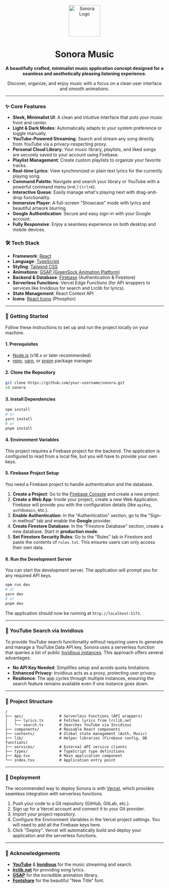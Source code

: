 
<div align="center">
  <img src="/icon.svg" alt="Sonora Logo" width="100"/>
  <h1>Sonora Music</h1>
  <p>
    <strong>A beautifully crafted, minimalist music application concept designed for a seamless and aesthetically pleasing listening experience.</strong>
  </p>
  <p>Discover, organize, and enjoy music with a focus on a clean user interface and smooth animations.</p>
</div>

---

### ✨ Core Features

*   **Sleek, Minimalist UI**: A clean and intuitive interface that puts your music front and center.
*   **Light & Dark Modes**: Automatically adapts to your system preference or toggle manually.
*   **YouTube-Powered Streaming**: Search and stream any song directly from YouTube via a privacy-respecting proxy.
*   **Personal Cloud Library**: Your music library, playlists, and liked songs are securely saved to your account using Firebase.
*   **Playlist Management**: Create custom playlists to organize your favorite tracks.
*   **Real-time Lyrics**: View synchronized or plain text lyrics for the currently playing song.
*   **Command Palette**: Navigate and search your library or YouTube with a powerful command menu (`⌘+K` / `Ctrl+K`).
*   **Interactive Queue**: Easily manage what's playing next with drag-and-drop functionality.
*   **Immersive Player**: A full-screen "Showcase" mode with lyrics and beautiful artwork blurring.
*   **Google Authentication**: Secure and easy sign-in with your Google account.
*   **Fully Responsive**: Enjoy a seamless experience on both desktop and mobile devices.

### 🛠️ Tech Stack

*   **Framework**: [React](https://react.dev/)
*   **Language**: [TypeScript](https://www.typescriptlang.org/)
*   **Styling**: [Tailwind CSS](https://tailwindcss.com/)
*   **Animations**: [GSAP (GreenSock Animation Platform)](https://gsap.com/)
*   **Backend & Database**: [Firebase](https://firebase.google.com/) (Authentication & Firestore)
*   **Serverless Functions**: Vercel Edge Functions (for API wrappers to services like Invidious for search and Lrclib for lyrics).
*   **State Management**: React Context API
*   **Icons**: [React Icons](https://react-icons.github.io/react-icons/) (Phosphor)

---

### 🚀 Getting Started

Follow these instructions to set up and run the project locally on your machine.

#### 1. Prerequisites

*   [Node.js](https://nodejs.org/) (v18.x or later recommended)
*   [npm](https://www.npmjs.com/), [yarn](https://yarnpkg.com/), or [pnpm](https://pnpm.io/) package manager

#### 2. Clone the Repository

```bash
git clone https://github.com/your-username/sonora.git
cd sonora
```

#### 3. Install Dependencies

```bash
npm install
# or
yarn install
# or
pnpm install
```

#### 4. Environment Variables

This project requires a Firebase project for the backend. The application is configured to read from a local file, but you will have to provide your own keys.

#### 5. Firebase Project Setup

You need a Firebase project to handle authentication and the database.

1.  **Create a Project**: Go to the [Firebase Console](https://console.firebase.google.com/) and create a new project.
2.  **Create a Web App**: Inside your project, create a new Web Application. Firebase will provide you with the configuration details (like `apiKey`, `authDomain`, etc.).
3.  **Enable Authentication**: In the "Authentication" section, go to the "Sign-in method" tab and enable the **Google** provider.
4.  **Create Firestore Database**: In the "Firestore Database" section, create a new database. Start in **production mode**.
5.  **Set Firestore Security Rules**: Go to the "Rules" tab in Firestore and paste the contents of `rules.txt`. This ensures users can only access their own data.

#### 6. Run the Development Server

You can start the development server. The application will prompt you for any required API keys.

```bash
npm run dev
# or
yarn dev
# or
pnpm dev
```

The application should now be running at `http://localhost:5173`.

---

### 🔎 YouTube Search via Invidious

To provide YouTube search functionality without requiring users to generate and manage a YouTube Data API key, Sonora uses a serverless function that queries a list of public [Invidious instances](https://invidious.io/). This approach offers several advantages:

*   **No API Key Needed**: Simplifies setup and avoids quota limitations.
*   **Enhanced Privacy**: Invidious acts as a proxy, protecting user privacy.
*   **Resilience**: The app cycles through multiple instances, ensuring the search feature remains available even if one instance goes down.

---

### 📂 Project Structure

```
/
├── api/                # Serverless Functions (API wrappers)
│   ├── lyrics.ts       # Fetches lyrics from lrclib.net
│   └── search.ts       # Searches YouTube via Invidious
├── components/         # Reusable React components
├── contexts/           # Global state management (Auth, Music)
├── lib/                # Helper libraries (Firebase config, DB functions)
├── services/           # External API service clients
├── types/              # TypeScript type definitions
├── App.tsx             # Main application component
└── index.tsx           # Application entry point
```

---

### 🚀 Deployment

The recommended way to deploy Sonora is with [Vercel](https://vercel.com/), which provides seamless integration with serverless functions.

1.  Push your code to a Git repository (GitHub, GitLab, etc.).
2.  Sign up for a Vercel account and connect it to your Git provider.
3.  Import your project repository.
4.  Configure the Environment Variables in the Vercel project settings. You will need to add all the Firebase keys here.
5.  Click "Deploy". Vercel will automatically build and deploy your application and the serverless functions.

---

### 🙏 Acknowledgements

*   **[YouTube](https://www.youtube.com/)** & **[Invidious](https://invidious.io/)** for the music streaming and search.
*   **[lrclib.net](https://lrclib.net/)** for providing song lyrics.
*   **[GSAP](https://gsap.com/)** for the incredible animation library.
*   **[Fontshare](https://www.fontshare.com/)** for the beautiful "New Title" font.
